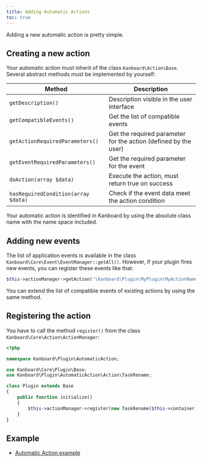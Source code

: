 ```yaml
---
title: Adding Automatic Actions
toc: true
---
```


Adding a new automatic action is pretty simple.

Creating a new action
---------------------

Your automatic action must inherit of the class `Kanboard\Action\Base`.
Several abstract methods must be implemented by yourself:

Method                               | Description
-------------------------------------| -------------------------------------
`getDescription()`                   | Description visible in the user interface
`getCompatibleEvents()`              | Get the list of compatible events
`getActionRequiredParameters()`      | Get the required parameter for the action (defined by the user)
`getEventRequiredParameters()`       | Get the required parameter for the event
`doAction(array $data)`              | Execute the action, must return true on success
`hasRequiredCondition(array $data)`  | Check if the event data meet the action condition

Your automatic action is identified in Kanboard by using the absolute class name with the name space included.

Adding new events
-----------------

The list of application events is available in the class `Kanboard\Core\Event\EventManager::getAll()`. However, if your plugin fires new events, you can register these events like that:

```php
$this->actionManager->getAction('\Kanboard\Plugin\MyPlugin\MyActionName')->addEvent('my.event', 'My event description');
```

You can extend the list of compatible events of existing actions by using the same method.

Registering the action
----------------------

You have to call the method `register()` from the class `Kanboard\Core\Action\ActionManager`:

```php
<?php

namespace Kanboard\Plugin\AutomaticAction;

use Kanboard\Core\Plugin\Base;
use Kanboard\Plugin\AutomaticAction\Action\TaskRename;

class Plugin extends Base
{
    public function initialize()
    {
        $this->actionManager->register(new TaskRename($this->container));
    }
}
```

Example
-------

- [Automatic Action example](https://github.com/kanboard/plugin-example-automatic-action)
